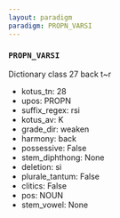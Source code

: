 ```yaml
---
layout: paradigm
paradigm: PROPN_VARSI
---
```

### ` PROPN_VARSI `

Dictionary class 27 back t~r
* kotus_tn: 28
* upos: PROPN
* suffix_regex: rsi
* kotus_av: K
* grade_dir: weaken
* harmony: back
* possessive: False
* stem_diphthong: None
* deletion: si
* plurale_tantum: False
* clitics: False
* pos: NOUN
* stem_vowel: None
